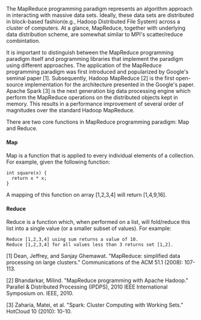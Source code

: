 The MapReduce programming paradigm represents an algorithm approach in interacting with massive data sets. Ideally, these data sets are distributed in block-based fashion(e.g., Hadoop Distributed File System) across a cluster of computers. At a glance, MapReduce, together with underlying data distribution scheme, are somewhat similar to MPI's scatter/reduce combintation. 

It is important to distinguish between the MapReduce programming paradigm itself and programming libraries that implement the paradigm using different approaches. The application of the MapReduce programming paradigm was first introduced and popularized by Google's seminal paper [1]. Subsequently, Hadoop MapReduce [2] is the first open-source implementation for the architecture presented in the Google's paper. Apache Spark [3] is the next generation big data processing engine which perform the MapReduce operations on the distributed objects kept in memory. This results in a performance improvement of several order of magnitudes over the standard Hadoop MapReduce. 

There are two core functions in MapReduce programming paradigm: Map and Reduce. 

#### Map
Map is a function that is applied to every individual elements of a collection. For example, given the following function:

    int square(x) {
      return x * x;
    }

A mapping of this function on array [1,2,3,4] will return [1,4,9,16]. 

#### Reduce
Reduce is a function which, when performed on a list, will fold/reduce this list into a single value (or a smaller subset of values). For example:

    Reduce [1,2,3,4] using sum returns a value of 10.
    Reduce [1,2,3,4] for all values less than 3 returns set [1,2].

[1] Dean, Jeffrey, and Sanjay Ghemawat. "MapReduce: simplified data processing on large clusters." Communications of the ACM 51.1 (2008): 107-113.

[2] Bhandarkar, Milind. "MapReduce programming with Apache Hadoop." Parallel & Distributed Processing (IPDPS), 2010 IEEE International Symposium on. IEEE, 2010.

[3] Zaharia, Matei, et al. "Spark: Cluster Computing with Working Sets." HotCloud 10 (2010): 10-10. 
